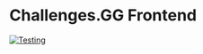 # Challenges.GG Frontend

[![Testing](https://github.com/DarkIntaqt/challenges/actions/workflows/test.yml/badge.svg)](https://github.com/DarkIntaqt/challenges/actions/workflows/test.yml)